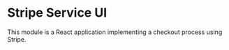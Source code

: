 # Stripe Service UI

This module is a React application implementing a checkout process using Stripe.
